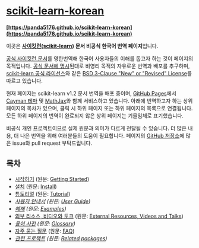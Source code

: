 # [scikit-learn-korean](https://panda5176.github.io/scikit-learn-korean)
**[https://panda5176.github.io/scikit-learn-korean](https://panda5176.github.io/scikit-learn-korean)**

이곳은 **[사이킷런(scikit-learn)](https://github.com/scikit-learn/scikit-learn) 문서 비공식 한국어 번역 페이지**입니다.

[공식 사이킷런 문서](https://scikit-learn.org/)를 영한번역해 한국어 사용자들의 이해를 돕고자 하는 것이 페이지의 목적입니다. [공식 문서에 명시](https://scikit-learn.org/dev/related_projects.html#translations-of-scikit-learn-documentation)된대로 비영리 목적의 자유로운 번역과 배포를 추구하며, [scikit-learn 공식 라이선스](https://github.com/scikit-learn/scikit-learn/blob/main/COPYING)와 같은 [BSD 3-Clause "New" or "Revised" License](https://github.com/panda5176/scikit-learn-korean/blob/main/LICENSE)를 따르고 있습니다.

현재 페이지는 scikit-learn v1.2 문서 번역을 배포 중이며, [GitHub Pages](https://pages.github.com/)에서 [Cayman 테마](https://github.com/pages-themes/cayman) 및 [MathJax](https://www.mathjax.org/)와 함께 서비스하고 있습니다. 아래에 번역하고자 하는 상위 페이지의 목차가 있으며, 클릭 시 하위 페이지 또는 하위 페이지의 목록으로 연결됩니다. 모든 하위 페이지의 번역이 완료되지 않은 상위 페이지는 기울임체로 표기했습니다.

비공식 개인 프로젝트이므로 실제 원문과 의미가 다르게 전달될 수 있습니다. 더 많은 내용, 더 나은 번역을 위해 여러분들의 도움이 필요합니다. 페이지의 [GitHub 저장소](https://github.com/panda5176/scikit-learn-korean)에 많은 issue와 pull request 부탁드립니다.

## 목차
- [시작하기](getting_started) (원문: [Getting Started](https://scikit-learn.org/stable/getting_started.html))
- [설치](install) (원문: [Install](https://scikit-learn.org/stable/install.html))
- [튜토리얼](tutorial) (원문: [Tutorial](https://scikit-learn.org/stable/tutorial/index.html))
- *[사용자 안내서](user_guide) (원문: [User Guide](https://scikit-learn.org/stable/user_guide.html))*
- *[예제](auto_examples) (원문: [Examples](https://scikit-learn.org/stable/auto_examples/index.html))*
- [외부 리소스, 비디오와 토크](presentations) (원문: [External Resources, Videos and Talks](https://scikit-learn.org/stable/presentations.html))
- *[용어 사전](glossary) (원문: [Glossary](https://scikit-learn.org/stable/glossary.html))*
- [자주 묻는 질문](faq) (원문: [FAQ](https://scikit-learn.org/stable/faq.html))
- *[관련 프로젝트](related_projects) (원문: [Related packages](https://scikit-learn.org/stable/related_projects.html))*
